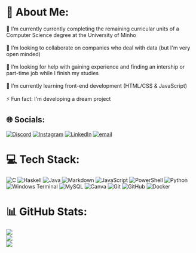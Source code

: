 # 💫 About Me:
🔭 I’m currently currently completing the remaining curricular units of a Computer Science degree at the University of Minho<br><br>👯 I’m looking to collaborate on companies who deal with data (but I'm very open minded)<br><br>🤝 I’m looking for help with gaining experience and finding an intership or part-time job while I finish my studies<br><br>🌱 I’m currently learning front-end development (HTML/CSS & JavaScript)<br><br>⚡ Fun fact: I'm developing a dream project


## 🌐 Socials:
[![Discord](https://img.shields.io/badge/Discord-%237289DA.svg?logo=discord&logoColor=white)](https://discord.gg/marcoolico) [![Instagram](https://img.shields.io/badge/Instagram-%23E4405F.svg?logo=Instagram&logoColor=white)](https://instagram.com/_marco_vs) [![LinkedIn](https://img.shields.io/badge/LinkedIn-%230077B5.svg?logo=linkedin&logoColor=white)](https://linkedin.com/in/https://www.linkedin.com/in/marco-silva-3bb9a92b8/) [![email](https://img.shields.io/badge/Email-D14836?logo=gmail&logoColor=white)](mailto:marcoisworkingrn@gmail.com) 

# 💻 Tech Stack:
![C](https://img.shields.io/badge/c-%2300599C.svg?style=for-the-badge&logo=c&logoColor=white) ![Haskell](https://img.shields.io/badge/Haskell-5e5086?style=for-the-badge&logo=haskell&logoColor=white) ![Java](https://img.shields.io/badge/java-%23ED8B00.svg?style=for-the-badge&logo=openjdk&logoColor=white) ![Markdown](https://img.shields.io/badge/markdown-%23000000.svg?style=for-the-badge&logo=markdown&logoColor=white) ![JavaScript](https://img.shields.io/badge/javascript-%23323330.svg?style=for-the-badge&logo=javascript&logoColor=%23F7DF1E) ![PowerShell](https://img.shields.io/badge/PowerShell-%235391FE.svg?style=for-the-badge&logo=powershell&logoColor=white) ![Python](https://img.shields.io/badge/python-3670A0?style=for-the-badge&logo=python&logoColor=ffdd54) ![Windows Terminal](https://img.shields.io/badge/Windows%20Terminal-%234D4D4D.svg?style=for-the-badge&logo=windows-terminal&logoColor=white) ![MySQL](https://img.shields.io/badge/mysql-4479A1.svg?style=for-the-badge&logo=mysql&logoColor=white) ![Canva](https://img.shields.io/badge/Canva-%2300C4CC.svg?style=for-the-badge&logo=Canva&logoColor=white) ![Git](https://img.shields.io/badge/git-%23F05033.svg?style=for-the-badge&logo=git&logoColor=white) ![GitHub](https://img.shields.io/badge/github-%23121011.svg?style=for-the-badge&logo=github&logoColor=white) ![Docker](https://img.shields.io/badge/docker-%230db7ed.svg?style=for-the-badge&logo=docker&logoColor=white)
# 📊 GitHub Stats:
![](https://github-readme-stats.vercel.app/api?username=marcoIFC&theme=aura&hide_border=false&include_all_commits=false&count_private=false)<br/>
![](https://nirzak-streak-stats.vercel.app/?user=marcoIFC&theme=aura&hide_border=false)<br/>
![](https://github-readme-stats.vercel.app/api/top-langs/?username=marcoIFC&theme=aura&hide_border=false&include_all_commits=false&count_private=false&layout=compact)

<!-- Proudly created with GPRM ( https://gprm.itsvg.in ) -->

